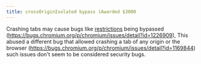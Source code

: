 ```yaml
---
title: crossOriginIsolated bypass (Awarded $3000
---
```


Crashing tabs may cause bugs like [restrictions](https://web.dev/why-coop-coep/) being bypassed (https://bugs.chromium.org/p/chromium/issues/detail?id=1226909),
This abused a different bug that allowed crashing a tab of any origin or the browser (https://bugs.chromium.org/p/chromium/issues/detail?id=1169844) such issues don't seem to be considered security bugs.
